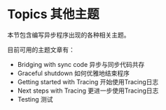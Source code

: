 # Topics 其他主题

本节包含编写异步程序出现的各种相关主题。

目前可用的主题文章有：

- Bridging with sync code 异步与同步代码共存
- Graceful shutdown 如何优雅地结束程序
- Getting started with Tracing 开始使用Tracing日志
- Next steps with Tracing 更进一步使用Tracing日志
- Testing 测试
